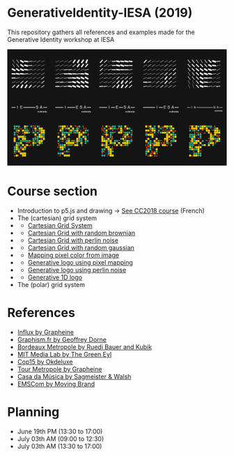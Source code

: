 # GenerativeIdentity-IESA (2019)
This repository gathers all references and examples made for the Generative Identity workshop at IESA

![Cartesian Grid](img/cartesian.png?raw=true "Cartesian Grid")


# Course section
* Introduction to p5.js and drawing -> [See CC2018 course](https://alexr4.github.io/CC2018-eartsup/Cours/3_Introduction%20Formes%20et%20Dessins/) (French)
* The (cartesian) grid system
* * [Cartesian Grid System](https://editor.p5js.org/arivaux@gmail.com/sketches/bOwowNHGN)
* * [Cartesian Grid with random brownian](https://editor.p5js.org/arivaux@gmail.com/sketches/0qFdyNDPd)
* * [Cartesian Grid with perlin noise](https://editor.p5js.org/arivaux@gmail.com/sketches/2L3IMIusS)
* * [Cartesian Grid with random gaussian](https://editor.p5js.org/arivaux@gmail.com/sketches/G_sf1aCoJ)
* * [Mapping pixel color from image](https://editor.p5js.org/arivaux@gmail.com/sketches/0tb2dM9qK)
* * [Generative logo using pixel mapping](https://editor.p5js.org/arivaux@gmail.com/sketches/jZEy9a36V)
* * [Generative logo using perlin noise](https://editor.p5js.org/arivaux@gmail.com/sketches/3urmNLneh)
* * [Generative 1D logo](https://editor.p5js.org/arivaux@gmail.com/sketches/f6DAQZEZj)
* The (polar) grid system

# References
* [Influx by Grapheine](https://www.grapheine.com/branding/identite-visuelle-influx-bibliotheque-lyon)
* [Graphism.fr by Geoffrey Dorne](https://graphism.fr/)
* [Bordeaux Metropole by Ruedi Bauer and Kubik](https://www.grapheine.com/actulogo/nouvelle-identite-visuelle-generative-bordeaux-metropole)
* [MIT Media Lab by The Green Eyl](https://vimeo.com/20250134)
* [Cop15 by Okdeluxe](http://www.okdeluxe.co.uk/cop15/)
* [Tour Metropole by Grapheine](https://www.grapheine.com/branding/tours-metropole-identite-visuelle)
* [Casa da Música by Sagmeister & Walsh](https://sagmeisterwalsh.com/work/branding/casa-da-musica/)
* [EMSCom by Moving Brand](https://bpando.org/2013/03/15/branding-emscom/)

# Planning
* June 19th PM (13:30 to 17:00)
* July 03th AM (09:00 to 12:30)
* July 03th AM (13:30 to 17:00)
